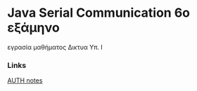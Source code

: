 # Java Serial Communication 6ο εξάμηνο
εγρασία μαθήματος Δικτυα Υπ. Ι

### Links
[AUTH notes](https://notebook.johnstef.com/js-notebook/)
